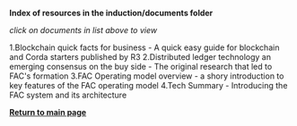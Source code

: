 
**Index of resources in the induction/documents folder**  

*click on documents in list above to view*  

1.Blockchain quick facts for business - A quick easy guide for blockchain and Corda starters published by R3
2.Distributed ledger technology an emerging consensus on the buy side - The original research that led to FAC's formation
3.FAC Operating model overview - a shory introduction to key features of the FAC operating model
4.Tech Summary - Introducing the FAC system and its architecture  


[**Return to main page**](https://github.com/FundAdminChain/induction)    

